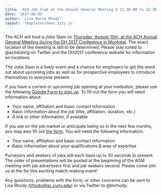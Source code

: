 ```yaml
---
title: 'ACH Job Slam at the Annual General Meeting @ 11:30 AM to 12:30 PM'
date: '2017-08-05'
author: 'Lisa Marie Rhody'
layout: 'templates/news.11ty.js'
---
```

The ACH will host a Jobs Slam on [Thursday, August 10th, at the ACH Annual General Meeting during the DH 2017 Conference in Montréal](https://dh2017.adho.org/). The exact location of the meeting is still to be determined. Please stay tuned to @achdotorg on Twitter and the DH2017 conference website for information on locations.

The Jobs Slam is a lively event and a chance for employers to get the word out about upcoming jobs as well as for prospective employees to introduce themselves to everyone present.

If you have a current or upcoming job opening at your institution, please use the following [Google Form to sign up](https://goo.gl/forms/kss16ZmzqmVcnESi2). To fill out the form you will need information about:

- Your name, affiliation and basic contact information
- Basic information about the job (title, affiliation, duration, etc.)
- A link to other information, if available

If you are on the job market or anticipate being so in the next few months, you may also fill out [the form](https://goo.gl/forms/kss16ZmzqmVcnESi2). You will need the following information:

- Your name, affiliation and basic contact information
- Basic information about your qualifications &amp; area of expertise

Purveyors and seekers of jobs will each have up to 30 seconds to present. The order of presentations will be posted at the beginning of the AGM meeting with job advertisers first and job seekers second. Please come join us at the for this exciting match-making event!

Any questions, problems with the form, or other concerns can be sent to Lisa Rhody ([lrhody@gc.cuny.edu](mailto:lrhody@gc.cuny.edu)) or via Twitter to @lmrhody.
